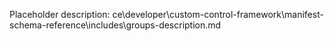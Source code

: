Placeholder description: ce\developer\custom-control-framework\manifest-schema-reference\includes\groups-description.md